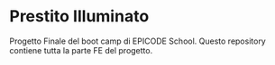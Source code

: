 # Prestito Illuminato
Progetto Finale del boot camp di EPICODE School. Questo repository contiene tutta la parte FE del progetto.
